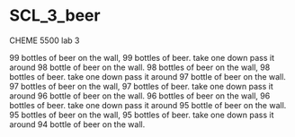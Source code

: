 # SCL_3_beer
CHEME 5500 lab 3

99 bottles of beer on the wall, 99 bottles of beer. take one down pass it around 98 bottle of beer on the wall. 
98 bottles of beer on the wall, 98 bottles of beer. take one down pass it around 97 bottle of beer on the wall. 
97 bottles of beer on the wall, 97 bottles of beer. take one down pass it around 96 bottle of beer on the wall. 
96 bottles of beer on the wall, 96 bottles of beer. take one down pass it around 95 bottle of beer on the wall.
95 bottles of beer on the wall, 95 bottles of beer. take one down pass it around 94 bottle of beer on the wall. 
